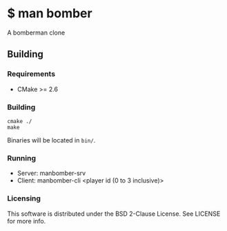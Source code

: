# $ man bomber
A bomberman clone

## Building
### Requirements
* CMake >= 2.6

### Building
```
cmake ./
make
```
Binaries will be located in `bin/`.

### Running
* Server: manbomber-srv <ip address> <port>
* Client: manbomber-cli <ip address> <port> <player id (0 to 3 inclusive)>

### Licensing
This software is distributed under the BSD 2-Clause License. See LICENSE for more info.
